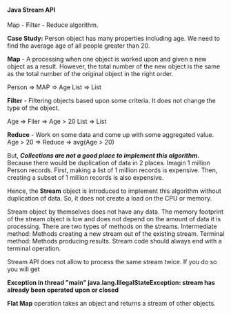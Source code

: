 #### **Java Stream API**

Map - Filter - Reduce algorithm.

**Case Study:**
Person object has many properties including age. We need to find the average age of all people greater than 20.

**Map** - A processing when one object is worked upon and given a new object as a result. However, the total number of the new object is the same as the total number of the original object in the right order.

Person => MAP => Age
List<Person> => List<Age>

**Filter** - Filtering objects based upon some criteria.
It does not change the type of the object.

Age => Filer => Age > 20
List<Integer> => List<Integer>

**Reduce** - Work on some data and come up with some aggregated value.
Age > 20 => Reduce => avg(Age > 20)

But, _**Collections are not a good place to implement this algorithm.**_
Because there would be duplication of data in 2 places.
Imagin 1 million Person records. 
First, making a list of 1 million records is expensive. Then, creating a subset of 1 million records is also expensive. 

Hence, the **Stream** object is introduced to implement this algorithm without duplication of data. So, it does not create a load on the CPU or memory.

Stream object by themselves does not have any data. The memory footprint of the stream object is low and does not depend on the amount of data it is processing.
There are two types of methods on the streams.
Intermediate method: Methods creating a new stream out of the existing stream.
Terminal method: Methods producing results.
Stream code should always end with a terminal operation.

Stream API does not allow to process the same stream twice. If you do so you will get 

**Exception in thread "main" java.lang.IllegalStateException: stream has already been operated upon or closed**

**Flat Map** operation takes an object and returns a stream of other objects.